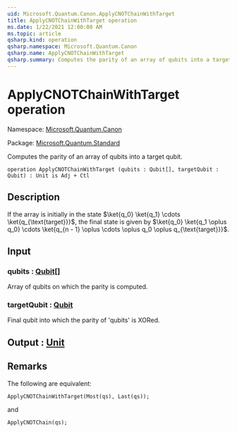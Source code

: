 ```yaml
---
uid: Microsoft.Quantum.Canon.ApplyCNOTChainWithTarget
title: ApplyCNOTChainWithTarget operation
ms.date: 1/22/2021 12:00:00 AM
ms.topic: article
qsharp.kind: operation
qsharp.namespace: Microsoft.Quantum.Canon
qsharp.name: ApplyCNOTChainWithTarget
qsharp.summary: Computes the parity of an array of qubits into a target qubit.
---
```


# ApplyCNOTChainWithTarget operation

Namespace: [Microsoft.Quantum.Canon](xref:Microsoft.Quantum.Canon)

Package: [Microsoft.Quantum.Standard](https://nuget.org/packages/Microsoft.Quantum.Standard)


Computes the parity of an array of qubits into a target qubit.

```qsharp
operation ApplyCNOTChainWithTarget (qubits : Qubit[], targetQubit : Qubit) : Unit is Adj + Ctl
```


## Description

If the array is initially in the state$\ket{q_0} \ket{q_1} \cdots \ket{q_{\text{target}}}$,the final state is given by$\ket{q_0} \ket{q_1 \oplus q_0} \cdots \ket{q_{n - 1} \oplus \cdots \oplus q_0 \oplus q_{\text{target}}}$.

## Input

### qubits : [Qubit](xref:microsoft.quantum.lang-ref.qubit)[]

Array of qubits on which the parity is computed.


### targetQubit : [Qubit](xref:microsoft.quantum.lang-ref.qubit)

Final qubit into which the parity of 'qubits' is XORed.



## Output : [Unit](xref:microsoft.quantum.lang-ref.unit)



## Remarks

The following are equivalent:```qsharpApplyCNOTChainWithTarget(Most(qs), Last(qs));```and```qsharpApplyCNOTChain(qs);```